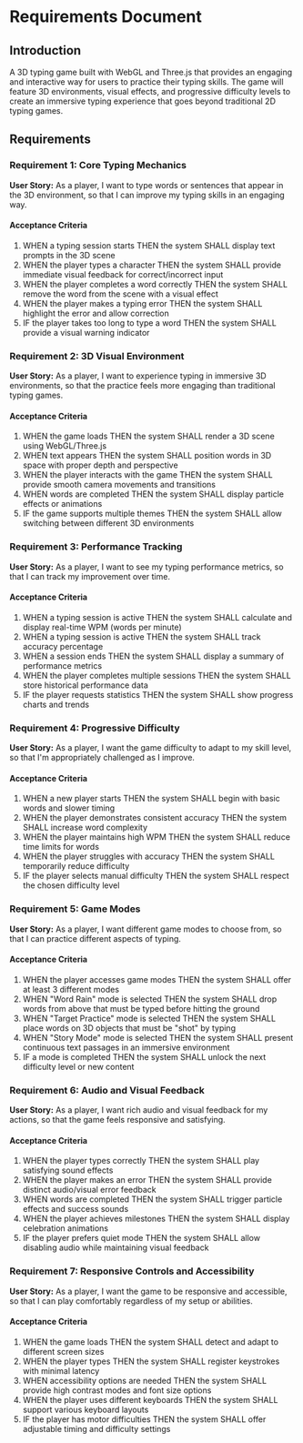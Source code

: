 # Requirements Document

## Introduction

A 3D typing game built with WebGL and Three.js that provides an engaging and interactive way for users to practice their typing skills. The game will feature 3D environments, visual effects, and progressive difficulty levels to create an immersive typing experience that goes beyond traditional 2D typing games.

## Requirements

### Requirement 1: Core Typing Mechanics

**User Story:** As a player, I want to type words or sentences that appear in the 3D environment, so that I can improve my typing skills in an engaging way.

#### Acceptance Criteria

1. WHEN a typing session starts THEN the system SHALL display text prompts in the 3D scene
2. WHEN the player types a character THEN the system SHALL provide immediate visual feedback for correct/incorrect input
3. WHEN the player completes a word correctly THEN the system SHALL remove the word from the scene with a visual effect
4. WHEN the player makes a typing error THEN the system SHALL highlight the error and allow correction
5. IF the player takes too long to type a word THEN the system SHALL provide a visual warning indicator

### Requirement 2: 3D Visual Environment

**User Story:** As a player, I want to experience typing in immersive 3D environments, so that the practice feels more engaging than traditional typing games.

#### Acceptance Criteria

1. WHEN the game loads THEN the system SHALL render a 3D scene using WebGL/Three.js
2. WHEN text appears THEN the system SHALL position words in 3D space with proper depth and perspective
3. WHEN the player interacts with the game THEN the system SHALL provide smooth camera movements and transitions
4. WHEN words are completed THEN the system SHALL display particle effects or animations
5. IF the game supports multiple themes THEN the system SHALL allow switching between different 3D environments

### Requirement 3: Performance Tracking

**User Story:** As a player, I want to see my typing performance metrics, so that I can track my improvement over time.

#### Acceptance Criteria

1. WHEN a typing session is active THEN the system SHALL calculate and display real-time WPM (words per minute)
2. WHEN a typing session is active THEN the system SHALL track accuracy percentage
3. WHEN a session ends THEN the system SHALL display a summary of performance metrics
4. WHEN the player completes multiple sessions THEN the system SHALL store historical performance data
5. IF the player requests statistics THEN the system SHALL show progress charts and trends

### Requirement 4: Progressive Difficulty

**User Story:** As a player, I want the game difficulty to adapt to my skill level, so that I'm appropriately challenged as I improve.

#### Acceptance Criteria

1. WHEN a new player starts THEN the system SHALL begin with basic words and slower timing
2. WHEN the player demonstrates consistent accuracy THEN the system SHALL increase word complexity
3. WHEN the player maintains high WPM THEN the system SHALL reduce time limits for words
4. WHEN the player struggles with accuracy THEN the system SHALL temporarily reduce difficulty
5. IF the player selects manual difficulty THEN the system SHALL respect the chosen difficulty level

### Requirement 5: Game Modes

**User Story:** As a player, I want different game modes to choose from, so that I can practice different aspects of typing.

#### Acceptance Criteria

1. WHEN the player accesses game modes THEN the system SHALL offer at least 3 different modes
2. WHEN "Word Rain" mode is selected THEN the system SHALL drop words from above that must be typed before hitting the ground
3. WHEN "Target Practice" mode is selected THEN the system SHALL place words on 3D objects that must be "shot" by typing
4. WHEN "Story Mode" mode is selected THEN the system SHALL present continuous text passages in an immersive environment
5. IF a mode is completed THEN the system SHALL unlock the next difficulty level or new content

### Requirement 6: Audio and Visual Feedback

**User Story:** As a player, I want rich audio and visual feedback for my actions, so that the game feels responsive and satisfying.

#### Acceptance Criteria

1. WHEN the player types correctly THEN the system SHALL play satisfying sound effects
2. WHEN the player makes an error THEN the system SHALL provide distinct audio/visual error feedback
3. WHEN words are completed THEN the system SHALL trigger particle effects and success sounds
4. WHEN the player achieves milestones THEN the system SHALL display celebration animations
5. IF the player prefers quiet mode THEN the system SHALL allow disabling audio while maintaining visual feedback

### Requirement 7: Responsive Controls and Accessibility

**User Story:** As a player, I want the game to be responsive and accessible, so that I can play comfortably regardless of my setup or abilities.

#### Acceptance Criteria

1. WHEN the game loads THEN the system SHALL detect and adapt to different screen sizes
2. WHEN the player types THEN the system SHALL register keystrokes with minimal latency
3. WHEN accessibility options are needed THEN the system SHALL provide high contrast modes and font size options
4. WHEN the player uses different keyboards THEN the system SHALL support various keyboard layouts
5. IF the player has motor difficulties THEN the system SHALL offer adjustable timing and difficulty settings
